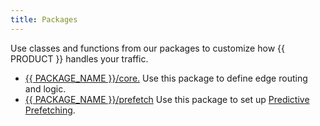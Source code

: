 ```yaml
---
title: Packages
---
```


Use classes and functions from our packages to customize how {{ PRODUCT }} handles your traffic.

- [{{ PACKAGE_NAME }}/core.](/docs/v5.x/api/core) Use this package to define edge routing and logic.
- [{{ PACKAGE_NAME }}/prefetch](/docs/v5.x/api/prefetch) Use this package to set up [Predictive Prefetching](/guides/performance/prefetching).
